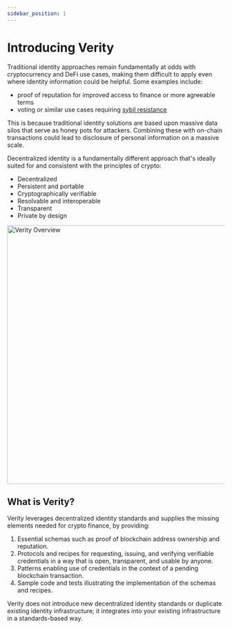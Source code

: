 ```yaml
---
sidebar_position: 1
---
```


# Introducing Verity

Traditional identity approaches remain fundamentally at odds with cryptocurrency and DeFi use cases, making them difficult to apply even where identity information could be helpful. Some examples include:

- proof of reputation for improved access to finance or more agreeable terms
- voting or similar use cases requiring [sybil resistance](https://en.wikipedia.org/wiki/Sybil_attack)

This is because traditional identity solutions are based upon massive data silos that serve as honey pots for attackers. Combining these with on-chain transactions could lead to disclosure of personal information on a massive scale.

Decentralized identity is a fundamentally different approach that's ideally suited for and consistent with the principles of crypto:

- Decentralized
- Persistent and portable
- Cryptographically verifiable
- Resolvable and interoperable
- Transparent
- Private by design

<img src="/img/docs/verity-overview.png" alt="Verity Overview" width="600"/>

## What is Verity?

Verity leverages decentralized identity standards and supplies the missing elements needed for crypto finance, by providing:

1. Essential schemas such as proof of blockchain address ownership and reputation.
2. Protocols and recipes for requesting, issuing, and verifying verifiable credentials in a way that is open, transparent, and usable by anyone.
3. Patterns enabling use of credentials in the context of a pending blockchain transaction.
4. Sample code and tests illustrating the implementation of the schemas and recipes.

Verity does not introduce new decentralized identity standards or duplicate existing identity infrastructure; it integrates into your existing infrastructure in a standards-based way.
